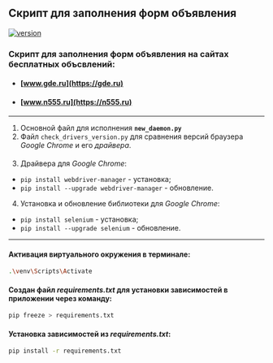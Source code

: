 ## Скрипт для заполнения форм объявления

[![version](https://img.shields.io/badge/Python-v_3.10-informational/?style=social&logo=Python)](https://python.org)

### Скрипт для заполнения форм объявления на сайтах бесплатных объсвлений:
- #### [www.gde.ru](https://gde.ru) 
- #### [www.n555.ru](https://n555.ru)
---
1. Основной файл для исполнения **`new_daemon.py`**
2. Файл `check_drivers_version.py` для сравнения версий браузера *Google Chrome* и его *драйвера*.
####
3. Драйвера для *Google Chrome*:
- `pip install webdriver-manager` - установка;
- `pip install --upgrade webdriver-manager` - обновление.
4. Установка и обновление библиотеки для *Google Chrome*:
- `pip install selenium` - установка;
- `pip install --upgrade selenium` - обновление.
---
#### Активация виртуального окружения в терминале:
```sh
.\venv\Scripts\Activate
```
#### Создан файл _requirements.txt_ для установки зависимостей в приложении через команду:
```sh
pip freeze > requirements.txt
```
#### Установка зависимостей из _requirements.txt_:
```sh
pip install -r requirements.txt
```